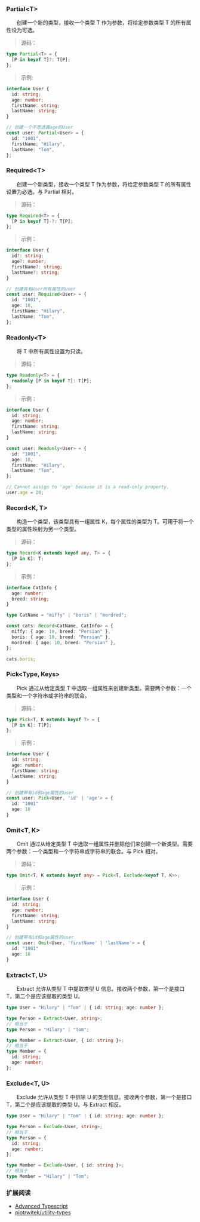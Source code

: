 ### Partial\<T>

&emsp;&emsp;创建一个新的类型，接收一个类型 T 作为参数，将给定参数类型 T 的所有属性设为可选。

> 源码：

```ts
type Partial<T> = {
  [P in keyof T]?: T[P];
};
```

> 示例:

```ts
interface User {
  id: string;
  age: number;
  firstName: string;
  lastName: string;
}

// 创建一个不愿透露age的User
const user: Partial<User> = {
  id: "1001",
  firstName: "Hilary",
  lastName: "Tom",
};
```

### Required\<T>

&emsp;&emsp;创建一个新类型，接收一个类型 T 作为参数，将给定参数类型 T 的所有属性设置为必选。与 Partial 相对。

> 源码：

```ts
type Required<T> = {
  [P in keyof T]-?: T[P];
};
```

> 示例：

```ts
interface User {
  id?: string;
  age?: number;
  firstName?: string;
  lastName?: string;
}

// 创建具有User所有属性的user
const user: Required<User> = {
  id: "1001",
  age: 18,
  firstName: "Hilary",
  lastName: "Tom",
};
```

### Readonly\<T>

&emsp;&emsp;将 T 中所有属性设置为只读。

> 源码：

```ts
type Readonly<T> = {
  readonly [P in keyof T]: T[P];
};
```

> 示例：

```ts
interface User {
  id: string;
  age: number;
  firstName: string;
  lastName: string;
}

const user: Readonly<User> = {
  id: "1001",
  age: 18,
  firstName: "Hilary",
  lastName: "Tom",
};

// Cannot assign to 'age' because it is a read-only property.
user.age = 20;
```

### Record\<K, T>

&emsp;&emsp;构造一个类型，该类型具有一组属性 K，每个属性的类型为 T。可用于将一个类型的属性映射为另一个类型。

> 源码：

```ts
type Record<K extends keyof any, T> = {
  [P in K]: T;
};
```

> 示例：

```ts
interface CatInfo {
  age: number;
  breed: string;
}

type CatName = "miffy" | "boris" | "mordred";

const cats: Record<CatName, CatInfo> = {
  miffy: { age: 10, breed: "Persian" },
  boris: { age: 10, breed: "Persian" },
  mordred: { age: 10, breed: "Persian" },
};

cats.boris;
```

### Pick\<Type, Keys>

&emsp;&emsp;Pick 通过从给定类型 T 中选取一组属性来创建新类型。需要两个参数：一个类型和一个字符串或字符串的联合。

> 源码：

```ts
type Pick<T, K extends keyof T> = {
  [P in K]: T[P];
};
```

> 示例：

```ts
interface User {
  id: string;
  age: number;
  firstName: string;
  lastName: string;
}

// 创建带有id和age属性的user
const user: Pick<User, 'id' | 'age'> = {
  id: "1001"
  age: 18
}
```

### Omit\<T, K>

&emsp;&emsp;Omit 通过从给定类型 T 中选取一组属性并删除他们来创建一个新类型。需要两个参数：一个类型和一个字符串或字符串的联合。与 Pick 相对。

> 源码：

```ts
type Omit<T, K extends keyof any> = Pick<T, Exclude<keyof T, K>>;
```

> 示例：

```ts
interface User {
  id: string;
  age: number;
  firstName: string;
  lastName: string;
}

// 创建带有id和age属性的user
const user: Omit<User, 'firstName' | 'lastName'> = {
  id: "1001"
  age: 18
}
```

### Extract\<T, U>

&emsp;&emsp;Extract 允许从类型 T 中提取类型 U 信息。接收两个参数，第一个是接口 T，第二个是应该提取的类型 U。

```ts
type User = "Hilary" | "Tom" | { id: string; age: number };

type Person = Extract<User, string>;
// 相当于
type Person = "Hilary" | "Tom";

type Member = Extract<User, { id: string }>;
// 相当于
type Member = {
  id: string;
  age: number;
};
```

### Exclude\<T, U>

&emsp;&emsp;Exclude 允许从类型 T 中排除 U 的类型信息。接收两个参数，第一个是接口 T，第二个是应该提取的类型 U。与 Extract 相反。

```ts
type User = "Hilary" | "Tom" | { id: string; age: number };

type Person = Exclude<User, string>;
// 相当于
type Person = {
  id: string;
  age: number;
};

type Member = Exclude<User, { id: string }>;
// 相当于
type Member = "Hilary" | "Tom";
```

### 扩展阅读

- [Advanced Typescript](https://kevinkreuzer.medium.com/advanced-typescript-43331bb4a875)
- [piotrwitek/utility-types](https://github.com/piotrwitek/utility-types)
